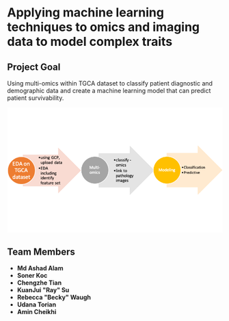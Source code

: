 # Applying machine learning techniques to omics and imaging data to model complex traits
## Project Goal  
Using multi-omics within TGCA dataset to classify patient diagnostic and demographic data and create a machine learning model that can predict patient survivability.

![alt text](https://github.com/STRIDES-Codes/Applying-machine-learning-techniques-to-omics-and-imaging-data-to-model-complex-traits/blob/main/Workflow.png?raw=true)

## Team Members  
- **Md Ashad Alam**
- **Soner Koc**
- **Chengzhe Tian**
- **KuanJui "Ray" Su**
- **Rebecca "Becky" Waugh**
- **Udana Torian**
- **Amin Cheikhi**
